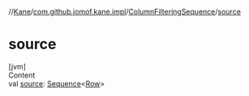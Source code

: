//[Kane](../../index.md)/[com.github.jomof.kane.impl](../index.md)/[ColumnFilteringSequence](index.md)/[source](source.md)



# source  
[jvm]  
Content  
val [source](source.md): [Sequence](https://kotlinlang.org/api/latest/jvm/stdlib/kotlin.sequences/-sequence/index.html)<[Row](../../com.github.jomof.kane/-row/index.md)>  



